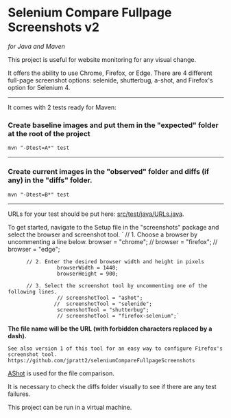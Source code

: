 # Selenium Compare Fullpage Screenshots v2
*for Java and Maven*


This project is useful for website monitoring for any visual change.  

It offers the ability to use Chrome, Firefox, or Edge. There are 4 different full-page screenshot options: selenide, shutterbug, a-shot, and Firefox's option for Selenium 4.

---


It comes with 2 tests ready for Maven:

### Create baseline images and put them in the "expected" folder at the root of the project  
`mvn "-Dtest=A*" test`  

---
### Create current images in the "observed" folder and diffs (if any) in the "diffs" folder.  
`mvn "-Dtest=B*" test`  

---
URLs for your test should be put here: [src/test/java/URLs.java](https://github.com/jpratt2/seleniumCompareFullpageScreenshots/blob/master/src/test/java/URLs.java).  

To get started, navigate to the Setup file in the "screenshots" package and select the browser and screenshot tool.
`          // 1. Choose a browser by uncommenting a line below.
                     browser = "chrome";
                    // browser = "firefox";
                    // browser = "edge";        

          // 2. Enter the desired browser width and height in pixels
                    browserWidth = 1440;
                    browserHeight = 900;

          // 3. Select the screenshot tool by uncommenting one of the following lines.
                    // screenshotTool = "ashot";
                   //  screenshotTool = "selenide"; 
                    screenshotTool = "shutterbug";
                    // screenshotTool = "firefox-selenium";` 


**The file name will be the URL (with forbidden characters replaced by a dash).**


```
See also version 1 of this tool for an easy way to configure Firefox's screenshot tool.
https://github.com/jpratt2/seleniumCompareFullpageScreenshots 

```
[AShot](https://github.com/pazone/ashot) is used for the file comparison.  

It is necessary to check the diffs folder visually to see if there are any test failures.  

This project can be run in a virtual machine.

